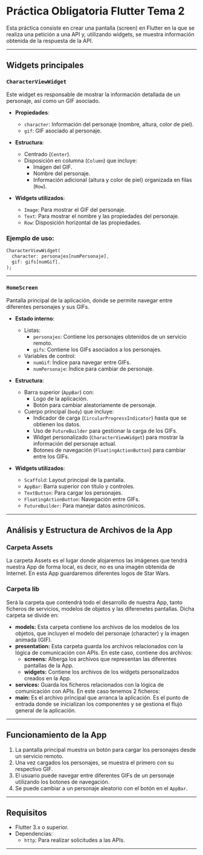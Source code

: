 
# Práctica Obligatoria Flutter Tema 2

Esta práctica consiste en crear una pantalla (screen) en Flutter en la que se realiza una petición a una API y, utilizando widgets, se muestra información obtenida de la respuesta de la API.

---

## **Widgets principales**

### `CharacterViewWidget`
Este widget es responsable de mostrar la información detallada de un personaje, así como un GIF asociado.

- **Propiedades**:
  - `character`: Información del personaje (nombre, altura, color de piel).
  - `gif`: GIF asociado al personaje.

- **Estructura**:
  - Centrado (`Center`).
  - Disposición en columna (`Column`) que incluye:
    - Imagen del GIF.
    - Nombre del personaje.
    - Información adicional (altura y color de piel) organizada en filas (`Row`).

- **Widgets utilizados**:
  - `Image`: Para mostrar el GIF del personaje.
  - `Text`: Para mostrar el nombre y las propiedades del personaje.
  - `Row`: Disposición horizontal de las propiedades.

### Ejemplo de uso:
```dart
CharacterViewWidget(
  character: personajes[numPersonaje],
  gif: gifs[numGif],
);
```

---

### `HomeScreen`
Pantalla principal de la aplicación, donde se permite navegar entre diferentes personajes y sus GIFs.

- **Estado interno**:
  - Listas:
    - `personajes`: Contiene los personajes obtenidos de un servicio remoto.
    - `gifs`: Contiene los GIFs asociados a los personajes.
  - Variables de control: 
    - `numGif`: Índice para navegar entre GIFs.
    - `numPersonaje`: Índice para cambiar de personaje.

- **Estructura**:
  - Barra superior (`AppBar`) con:
    - Logo de la aplicación.
    - Botón para cambiar aleatoriamente de personaje.
  - Cuerpo principal (`body`) que incluye:
    - Indicador de carga (`CircularProgressIndicator`) hasta que se obtienen los datos.
    - Uso de `FutureBuilder` para gestionar la carga de los GIFs.
    - Widget personalizado (`CharacterViewWidget`) para mostrar la información del personaje actual.
    - Botones de navegación (`FloatingActionButton`) para cambiar entre los GIFs.

- **Widgets utilizados**:
  - `Scaffold`: Layout principal de la pantalla.
  - `AppBar`: Barra superior con título y controles.
  - `TextButton`: Para cargar los personajes.
  - `FloatingActionButton`: Navegación entre GIFs.
  - `FutureBuilder`: Para manejar datos asincrónicos.

---

## Análisis y Estructura de Archivos de la App
### Carpeta Assets
La carpeta Assets es el lugar donde alojaremos las imágenes que tendrá nuestra App de forma local, es decir, no es una imagén obtenida de Internet.
En esta App guardaremos diferentes logos de Star Wars.

### Carpeta lib
Será la carpeta que contendrá todo el desarrollo de nuestra App, tanto ficheros de servicios, modelos de objetos y las diferenetes pantallas.
Dicha carpeta se divide en:
  - **models:** Esta carpeta contiene los archivos de los modelos de los objetos, que incluyen el modelo del personaje (character) y la imagen animada (GIF).
  - **presentation:** Esta carpeta guarda los archivos relacionados con la lógica de comunicación con APIs. En este caso, contiene dos archivos:
    - **screens:** Alberga los archivos que representan las diferentes pantallas de la App.
    - **widgets:** Contiene los archivos de los widgets personalizados creados en la App.
  - **services:** Guarda los ficheros relacionados con la lógica de comunicación con APIs. En este caso tenemos 2 ficheros:
  - **main:**  Es el archivo principal que arranca la aplicación. Es el punto de entrada donde se inicializan los componentes y se gestiona el flujo general de la aplicación.

---

## Funcionamiento de la App
1. La pantalla principal muestra un botón para cargar los personajes desde un servicio remoto.
2. Una vez cargados los personajes, se muestra el primero con su respectivo GIF.
3. El usuario puede navegar entre diferentes GIFs de un personaje utilizando los botones de navegación.
4. Se puede cambiar a un personaje aleatorio con el botón en el `AppBar`.

---

## **Requisitos**
- Flutter 3.x o superior.
- Dependencias:
  - `http`: Para realizar solicitudes a las APIs.

---
